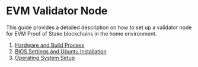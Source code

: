 # EVM Validator Node

This guide provides a detailed description on how to set up a validator node for EVM Proof of Stake blockchains in the home environment.

1. [Hardware and Build Process](./1-hardware-build.md)
2. [BIOS Settings and Ubuntu Installation](./2-bios-installation.md)
3. [Operating System Setup](./3-system-setup.md)
